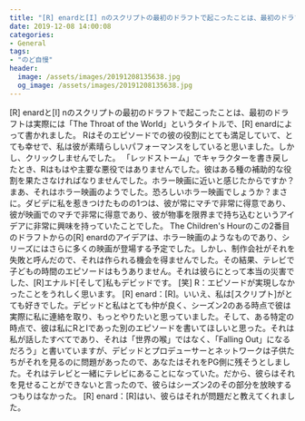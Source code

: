 ```yaml
---
title: "[R] enardと[I] nのスクリプトの最初のドラフトで起こったことは、最初のドラフトは実際には「The Throat of the World」というタイトルで、[R] enardによって書かれました。"
date: 2019-12-08 14:00:08
categories:
- General
tags:
- "のど自慢"
header:
  image: /assets/images/20191208135638.jpg
  og_image: /assets/images/20191208135638.jpg
---
```


[R] enardと[I] nのスクリプトの最初のドラフトで起こったことは、最初のドラフトは実際には「The Throat of the World」というタイトルで、[R] enardによって書かれました。 Rはそのエピソードでの彼の役割にとても満足していて、とても幸せで、私は彼が素晴らしいパフォーマンスをしていると思いました。しかし、クリックしませんでした。 「レッドストーム」でキャラクターを書き戻したとき、Rはもはや主要な悪役ではありませんでした。彼はある種の補助的な役割を果たさなければなりませんでした。ホラー映画に近いと感じたからですか？まあ、それはホラー映画のようでした。恐ろしいホラー映画でしょうか？まさに。ダビデに私を惹きつけたものの1つは、彼が常にマチで非常に得意であり、彼が映画でのマチで非常に得意であり、彼が物事を限界まで持ち込むというアイデアに非常に興味を持っていたことでした。 The Children&#39;s Hourのこの2番目のドラフトからの[R] enardのアイデアは、ホラー映画のようなものであり、シリーズにはさらに多くの映画が登場する予定でした。しかし、制作会社がそれを失敗と呼んだので、それは作られる機会を得ませんでした。その結果、テレビで子どもの時間のエピソードはもうありません。それは彼らにとって本当の災害でした、[R]エナルド[そして]私もデビッドです。 [笑] R：エピソードが実現しなかったことをうれしく思います。 [R] enard：[R]。いいえ、私は[スクリプト]がとても好きでした。デビッドと私はとても仲が良く、シーズン2のある時点で彼は実際に私に連絡を取り、もっとやりたいと思っていました。そして、ある特定の時点で、彼は私にRとIであった別のエピソードを書いてほしいと思った。それは私が話したすべてであり、それは「世界の喉」ではなく、「Falling Out」になるだろう」と書いていますが、デビッドとプロデューサーとネットワークは子供たちがそれを見るのに問題があったので、あなたはそれをPG側に残そうとしました。それはテレビと一緒にテレビにあることになっていた。だから、彼らはそれを見せることができないと言ったので、彼らはシーズン2のその部分を放映するつもりはなかった。 [R] enard：[R]はい、彼らはそれが問題だと教えてくれました。
